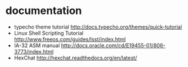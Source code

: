 # documentation
* typecho theme tutorial <http://docs.typecho.org/themes/quick-tutorial>
* Linux Shell Scripting Tutorial <http://www.freeos.com/guides/lsst/index.html>
* IA-32 ASM manual <http://docs.oracle.com/cd/E19455-01/806-3773/index.html>
* HexChat <http://hexchat.readthedocs.org/en/latest/>
